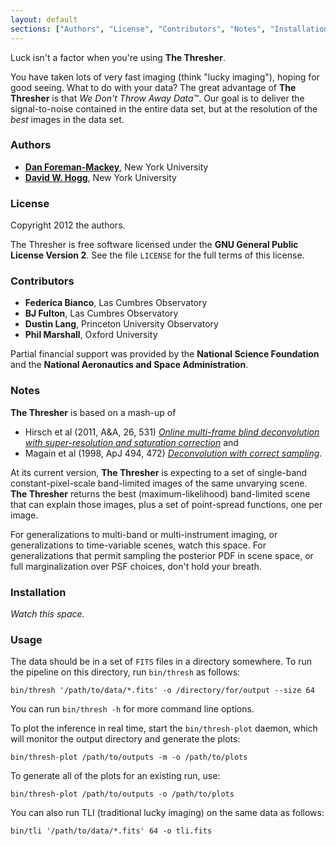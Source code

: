 ```yaml
---
layout: default
sections: ["Authors", "License", "Contributors", "Notes", "Installation", "Usage"]
---
```


Luck isn't a factor when you're using **The Thresher**.

You have taken lots of very fast imaging (think "lucky imaging"),
hoping for good seeing.  What to do with your data?  The great
advantage of **The Thresher** is that *We Don't Throw Away Data&trade;*.
Our goal is to deliver the signal-to-noise contained in the entire
data set, but at the resolution of the *best* images in the data set.

### Authors

- **[Dan Foreman-Mackey](http://danfm.ca/)**, New York University
- **[David W. Hogg](http://cosmo.nyu.edu/hogg/)**, New York University

### License

Copyright 2012 the authors.

The Thresher is free software licensed under the **GNU General Public
License Version 2**.  See the file `LICENSE` for the full terms of this
license.

### Contributors

- **Federica Bianco**, Las Cumbres Observatory
- **BJ Fulton**, Las Cumbres Observatory
- **Dustin Lang**, Princeton University Observatory
- **Phil Marshall**, Oxford University

Partial financial support was provided by the
**National Science Foundation** and the
**National Aeronautics and Space Administration**.

### Notes

**The Thresher** is based on a mash-up of

- Hirsch et al (2011, A&A, 26, 531) *[Online multi-frame blind deconvolution
  with super-resolution and saturation correction](http://adsabs.harvard.edu/abs/2011A%26A...531A...9H>)* and
- Magain et al (1998, ApJ 494, 472) *[Deconvolution with correct sampling](http://adsabs.harvard.edu/abs/1998ApJ...494..472M)*.

At its current version, **The Thresher** is expecting to a set of
single-band constant-pixel-scale band-limited images of the same
unvarying scene.  **The Thresher** returns the best
(maximum-likelihood) band-limited scene that can explain those images,
plus a set of point-spread functions, one per image.

For generalizations to multi-band or multi-instrument imaging, or
generalizations to time-variable scenes, watch this space.  For
generalizations that permit sampling the posterior PDF in scene space,
or full marginalization over PSF choices, don't hold your breath.

### Installation

*Watch this space.*

### Usage

The data should be in a set of `FITS` files in a directory somewhere.
To run the pipeline on this directory, run `bin/thresh` as follows:

```
bin/thresh '/path/to/data/*.fits' -o /directory/for/output --size 64
```

You can run `bin/thresh -h` for more command line options.

To plot the inference in real time, start the `bin/thresh-plot` daemon,
which will monitor the output directory and generate the plots:

```
bin/thresh-plot /path/to/outputs -m -o /path/to/plots
```

To generate all of the plots for an existing run, use:

```
bin/thresh-plot /path/to/outputs -o /path/to/plots
```

You can also run TLI (traditional lucky imaging) on the same data as
follows:

```
bin/tli '/path/to/data/*.fits' 64 -o tli.fits
```
